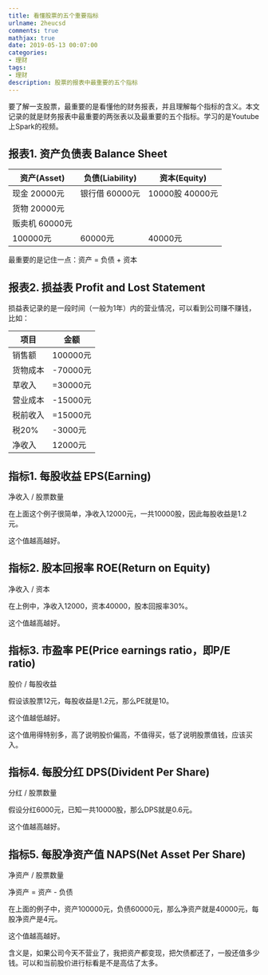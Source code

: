 ```yaml
---
title: 看懂股票的五个重要指标
urlname: 2heucsd
comments: true
mathjax: true
date: 2019-05-13 00:07:00
categories:
- 理财
tags:
- 理财
description: 股票的报表中最重要的五个指标
---
```


要了解一支股票，最重要的是看懂他的财务报表，并且理解每个指标的含义。本文记录的就是财务报表中最重要的两张表以及最重要的五个指标。学习的是Youtube上Spark的视频。

## 报表1. 资产负债表 Balance Sheet

| 资产(Asset)    | 负债(Liability) | 资本(Equity)    |
| -------------- | --------------- | --------------- |
| 现金 20000元   | 银行借 60000元  | 10000股 40000元 |
| 货物 20000元   |                 |                 |
| 贩卖机 60000元 |                 |                 |
| 100000元       | 60000元         | 40000元         |

最重要的是记住一点：资产 = 负债 + 资本

## 报表2. 损益表 Profit and Lost Statement

损益表记录的是一段时间（一般为1年）内的营业情况，可以看到公司赚不赚钱，比如：

| 项目     | 金额     |
| -------- | -------- |
| 销售额   | 100000元 |
| 货物成本 | -70000元 |
| 草收入   | =30000元 |
| 营业成本 | -15000元 |
| 税前收入 | =15000元 |
| 税20%    | -3000元  |
| 净收入   | 12000元  |

## 指标1. 每股收益 EPS(Earning)

净收入 / 股票数量

在上面这个例子很简单，净收入12000元，一共10000股，因此每股收益是1.2元。

这个值越高越好。

## 指标2. 股本回报率 ROE(Return on Equity)

净收入 / 资本

在上例中，净收入12000，资本40000，股本回报率30%。

这个值越高越好。

## 指标3. 市盈率 PE(Price earnings ratio，即P/E ratio)

股价 / 每股收益

假设该股票12元，每股收益是1.2元，那么PE就是10。

这个值越低越好。

这个值用得特别多，高了说明股价偏高，不值得买，低了说明股票值钱，应该买入。

## 指标4. 每股分红 DPS(Divident Per Share)

分红 / 股票数量

假设分红6000元，已知一共10000股，那么DPS就是0.6元。

这个值越高越好。

## 指标5. 每股净资产值 NAPS(Net Asset Per Share)

净资产 / 股票数量

净资产 = 资产 - 负债

在上面的例子中，资产100000元，负债60000元，那么净资产就是40000元，每股净资产是4元。

这个值越高越好。

含义是，如果公司今天不营业了，我把资产都变现，把欠债都还了，一股还值多少钱。可以和当前股价进行标看是不是高估了太多。